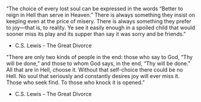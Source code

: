 "The choice of every lost soul can be expressed in the words “Better to reign in Hell than serve in Heaven.” There is always something they insist on keeping even at the price of misery. There is always something they prefer to joy—that is, to reality. Ye see it easily enough in a spoiled child that would sooner miss its play and its supper than say it was sorry and be friends."
- C.S. Lewis - The Great Divorce 

"There are only two kinds of people in the end: those who say to God, “Thy will be done,” and those to whom God says, in the end, “Thy will be done.” All that are in Hell, choose it. Without that self-choice there could be no Hell. No soul that seriously and constantly desires joy will ever miss it. Those who seek find. To those who knock it is opened."
- C.S. Lewis - The Great Divorce 